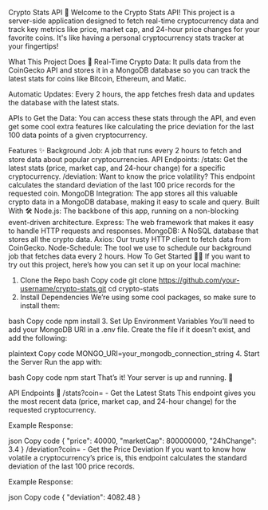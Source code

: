 Crypto Stats API 🚀
Welcome to the Crypto Stats API! This project is a server-side application designed to fetch real-time cryptocurrency data and track key metrics like price, market cap, and 24-hour price changes for your favorite coins. It's like having a personal cryptocurrency stats tracker at your fingertips!

What This Project Does 🧐
Real-Time Crypto Data: It pulls data from the CoinGecko API and stores it in a MongoDB database so you can track the latest stats for coins like Bitcoin, Ethereum, and Matic.

Automatic Updates: Every 2 hours, the app fetches fresh data and updates the database with the latest stats.

APIs to Get the Data: You can access these stats through the API, and even get some cool extra features like calculating the price deviation for the last 100 data points of a given cryptocurrency.

Features ✨
Background Job: A job that runs every 2 hours to fetch and store data about popular cryptocurrencies.
API Endpoints:
/stats: Get the latest stats (price, market cap, and 24-hour change) for a specific cryptocurrency.
/deviation: Want to know the price volatility? This endpoint calculates the standard deviation of the last 100 price records for the requested coin.
MongoDB Integration: The app stores all this valuable crypto data in a MongoDB database, making it easy to scale and query.
Built With 🛠️
Node.js: The backbone of this app, running on a non-blocking event-driven architecture.
Express: The web framework that makes it easy to handle HTTP requests and responses.
MongoDB: A NoSQL database that stores all the crypto data.
Axios: Our trusty HTTP client to fetch data from CoinGecko.
Node-Schedule: The tool we use to schedule our background job that fetches data every 2 hours.
How To Get Started 👨‍💻
If you want to try out this project, here’s how you can set it up on your local machine:

1. Clone the Repo
bash
Copy code
git clone https://github.com/your-username/crypto-stats.git
cd crypto-stats
2. Install Dependencies
We’re using some cool packages, so make sure to install them:

bash
Copy code
npm install
3. Set Up Environment Variables
You’ll need to add your MongoDB URI in a .env file. Create the file if it doesn't exist, and add the following:

plaintext
Copy code
MONGO_URI=your_mongodb_connection_string
4. Start the Server
Run the app with:

bash
Copy code
npm start
That’s it! Your server is up and running. 🚀

API Endpoints 📡
/stats?coin=<coin> - Get the Latest Stats
This endpoint gives you the most recent data (price, market cap, and 24-hour change) for the requested cryptocurrency.

Example Response:

json
Copy code
{
  "price": 40000,
  "marketCap": 800000000,
  "24hChange": 3.4
}
/deviation?coin=<coin> - Get the Price Deviation
If you want to know how volatile a cryptocurrency’s price is, this endpoint calculates the standard deviation of the last 100 price records.

Example Response:

json
Copy code
{
  "deviation": 4082.48
}
